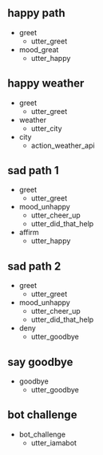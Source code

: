 ## happy path
* greet
  - utter_greet
* mood_great
  - utter_happy

## happy weather
* greet
  - utter_greet
* weather
  - utter_city
* city
  - action_weather_api
  
  
## sad path 1
* greet
  - utter_greet
* mood_unhappy
  - utter_cheer_up
  - utter_did_that_help
* affirm
  - utter_happy

## sad path 2
* greet
  - utter_greet
* mood_unhappy
  - utter_cheer_up
  - utter_did_that_help
* deny
  - utter_goodbye

## say goodbye
* goodbye
  - utter_goodbye

## bot challenge
* bot_challenge
  - utter_iamabot
